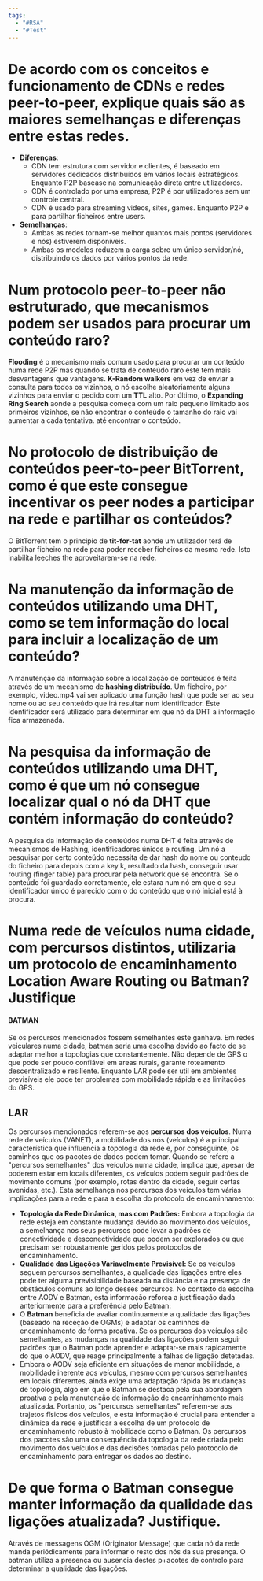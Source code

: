 ```yaml
---
tags:
  - "#RSA"
  - "#Test"
---
```


# De acordo com os conceitos e funcionamento de CDNs e redes peer-to-peer, explique quais são as maiores semelhanças e diferenças entre estas redes.

- **Diferenças**:
  - CDN tem estrutura com servidor e clientes, é baseado em servidores dedicados distribuídos em vários locais estratégicos. Enquanto P2P basease na comunicação direta entre utilizadores.
  - CDN é controlado por uma empresa, P2P é por utilizadores sem um controle central.
  - CDN é usado para streaming videos, sites, games. Enquanto P2P é para partilhar ficheiros entre users.
- **Semelhanças**:
  - Ambas as redes tornam-se melhor quantos mais pontos (servidores e nós) estiverem disponíveis.
  - Ambas os modelos reduzem a carga sobre um único servidor/nó, distribuindo os dados por vários pontos da rede.

# Num protocolo peer-to-peer não estruturado, que mecanismos podem ser usados para procurar um conteúdo raro?

**Flooding** é o mecanismo mais comum usado para procurar um conteúdo numa rede P2P mas quando se trata de conteúdo raro este tem mais desvantagens que vantagens. 
**K-Random walkers** em vez de enviar a consulta para todos os vizinhos, o nó escolhe aleatoriamente alguns vizinhos para enviar o pedido com um **TTL** alto. 
Por último, o **Expanding Ring Search** aonde a pesquisa começa com um raio pequeno limitado aos primeiros vizinhos, se não encontrar o conteúdo o tamanho do raio vai aumentar a cada tentativa. até encontrar o conteúdo.

# No protocolo de distribuição de conteúdos peer-to-peer BitTorrent, como é que este consegue incentivar os peer nodes a participar na rede e partilhar os conteúdos?

O BitTorrent tem o principio de **tit-for-tat** aonde um utilizador terá de partilhar ficheiro na rede para poder receber ficheiros da mesma rede. Isto inabilita leeches the aproveitarem-se na rede.
# Na manutenção da informação de conteúdos utilizando uma DHT, como se tem informação do local para incluir a localização de um conteúdo?
A manutenção da informação sobre a localização de conteúdos é feita através de um mecanismo de **hashing distribuído**. Um ficheiro, por exemplo, video.mp4 vai ser aplicado uma função hash que pode ser ao seu nome ou ao seu conteúdo que irá resultar num identificador. Este identificador será utilizado para determinar em que nó da DHT a informação fica armazenada. 

# Na pesquisa da informação de conteúdos utilizando uma DHT, como é que um nó consegue localizar qual o nó da DHT que contém informação do conteúdo?

A pesquisa da informação de conteúdos numa DHT é feita através de mecanismos de Hashing, identificadores únicos e routing. Um nó a pesquisar por certo conteúdo necessita de dar hash do nome ou conteudo do ficheiro para depois com a key k, resultado da hash, conseguir usar routing (finger table) para procurar pela network que se encontra. Se o conteúdo foi guardado corretamente, ele estara num nó em que o seu identificador único é parecido com o do conteúdo que o nó inicial está à procura.

# Numa rede de veículos numa cidade, com percursos distintos, utilizaria um protocolo de encaminhamento Location Aware Routing ou Batman? Justifique

#### **BATMAN**
Se os percursos mencionados fossem semelhantes este ganhava.
Em redes veiculares numa cidade, batman seria uma escolha devido ao facto de se adaptar melhor a topologias que constantemente. Não depende de GPS o que pode ser pouco confiável em areas rurais, garante roteamento descentralizado e resiliente. Enquanto LAR pode ser util em ambientes previsíveis ele pode ter problemas com mobilidade rápida e as limitações do GPS.
## **LAR**
Os percursos mencionados referem-se aos **percursos dos veículos**. Numa rede de veículos (VANET), a mobilidade dos nós (veículos) é a principal característica que influencia a topologia da rede e, por conseguinte, os caminhos que os pacotes de dados podem tomar. Quando se refere a "percursos semelhantes" dos veículos numa cidade, implica que, apesar de poderem estar em locais diferentes, os veículos podem seguir padrões de movimento comuns (por exemplo, rotas dentro da cidade, seguir certas avenidas, etc.). Esta semelhança nos percursos dos veículos tem várias implicações para a rede e para a escolha do protocolo de encaminhamento: 
* **Topologia da Rede Dinâmica, mas com Padrões:** Embora a topologia da rede esteja em constante mudança devido ao movimento dos veículos, a semelhança nos seus percursos pode levar a padrões de conectividade e desconectividade que podem ser explorados ou que precisam ser robustamente geridos pelos protocolos de encaminhamento.
* **Qualidade das Ligações Variavelmente Previsível:** Se os veículos seguem percursos semelhantes, a qualidade das ligações entre eles pode ter alguma previsibilidade baseada na distância e na presença de obstáculos comuns ao longo desses percursos. No contexto da escolha entre AODV e Batman, esta informação reforça a justificação dada anteriormente para a preferência pelo Batman: 
* O **Batman** beneficia de avaliar continuamente a qualidade das ligações (baseado na receção de OGMs) e adaptar os caminhos de encaminhamento de forma proativa. Se os percursos dos veículos são semelhantes, as mudanças na qualidade das ligações podem seguir padrões que o Batman pode aprender e adaptar-se mais rapidamente do que o AODV, que reage principalmente a falhas de ligação detetadas. 
* Embora o AODV seja eficiente em situações de menor mobilidade, a mobilidade inerente aos veículos, mesmo com percursos semelhantes em locais diferentes, ainda exige uma adaptação rápida às mudanças de topologia, algo em que o Batman se destaca pela sua abordagem proativa e pela manutenção de informação de encaminhamento mais atualizada. Portanto, os "percursos semelhantes" referem-se aos trajetos físicos dos veículos, e esta informação é crucial para entender a dinâmica da rede e justificar a escolha de um protocolo de encaminhamento robusto à mobilidade como o Batman. Os percursos dos pacotes são uma consequência da topologia da rede criada pelo movimento dos veículos e das decisões tomadas pelo protocolo de encaminhamento para entregar os dados ao destino.

# De que forma o Batman consegue manter informação da qualidade das ligações atualizada? Justifique.

Através de messagens OGM (Originator Message) que cada nó da rede manda periódicamente para informar o resto dos nós da sua presença. O batman utiliza a presença ou ausencia destes p+acotes de controlo para determinar a qualidade das ligações. 